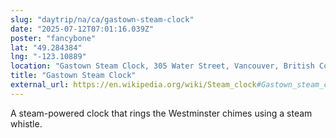 ```yaml
---
slug: "daytrip/na/ca/gastown-steam-clock"
date: "2025-07-12T07:01:16.039Z"
poster: "fancybone"
lat: "49.284384"
lng: "-123.10889"
location: "Gastown Steam Clock, 305 Water Street, Vancouver, British Columbia, V6B, Canada"
title: "Gastown Steam Clock"
external_url: https://en.wikipedia.org/wiki/Steam_clock#Gastown_steam_clock
---
```

A steam-powered clock that rings the Westminster chimes using a steam whistle.